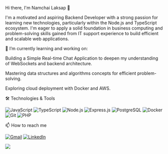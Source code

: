 Hi there, I'm Namchai Laksap 👋

I'm a motivated and aspiring Backend Developer with a strong passion for learning new technologies, particularly within the Node.js and TypeScript ecosystem. I'm eager to apply a solid foundation in business computing and problem-solving skills gained from IT support experience to build efficient and scalable web applications.

🌱 I’m currently learning and working on:

Building a Simple Real-time Chat Application to deepen my understanding of WebSockets and backend architecture.

Mastering data structures and algorithms concepts for efficient problem-solving.

Exploring cloud deployment with Docker and AWS.

🛠️ Technologies & Tools
<p align="left">
<img src="https://img.shields.io/badge/JavaScript-F7DF1E?style=for-the-badge&logo=javascript&logoColor=black" alt="JavaScript"/>
<img src="https://img.shields.io/badge/TypeScript-3178C6?style=for-the-badge&logo=typescript&logoColor=white" alt="TypeScript"/>
<img src="https://img.shields.io/badge/Node.js-339933?style=for-the-badge&logo=nodedotjs&logoColor=white" alt="Node.js"/>
<img src="https://img.shields.io/badge/Express.js-000000?style=for-the-badge&logo=express&logoColor=white" alt="Express.js"/>
<img src="https://img.shields.io/badge/PostgreSQL-4169E1?style=for-the-badge&logo=postgresql&logoColor=white" alt="PostgreSQL"/>
<img src="https://img.shields.io/badge/Docker-2496ED?style=for-the-badge&logo=docker&logoColor=white" alt="Docker"/>
<img src="https://img.shields.io/badge/Git-F05032?style=for-the-badge&logo=git&logoColor=white" alt="Git"/>
<img src="https://img.shields.io/badge/PHP-777BB4?style=for-the-badge&logo=php&logoColor=white" alt="PHP"/>
</p>

📫 How to reach me
<p align="left">
<a href="mailto:namchai.laksap@gmail.com" target="_blank"><img src="https://img.shields.io/badge/Gmail-D14836?style=for-the-badge&logo=gmail&logoColor=white" alt="Gmail"/></a>
<a href="www.linkedin.com/in/namchailaksap/" target="_blank"><img src="https://img.shields.io/badge/LinkedIn-0077B5?style=for-the-badge&logo=linkedin&logoColor=white" alt="LinkedIn"/></a>
</p>

<p align="left">
<a href="https://github.com/WhitV">
<img src="https://github-readme-stats.vercel.app/api?username=WhitV&show_icons=true&theme=dracula&include_all_commits=true&count_private=true"/>
</a>
</p>
